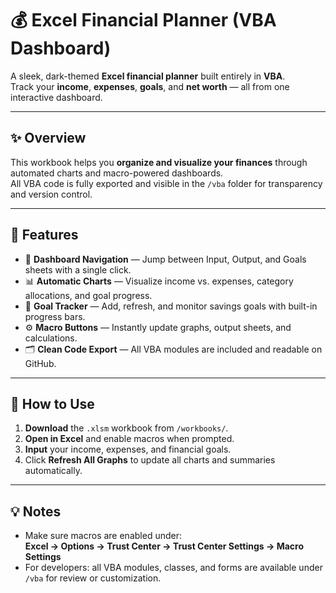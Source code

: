 # 💰 Excel Financial Planner (VBA Dashboard)

A sleek, dark-themed **Excel financial planner** built entirely in **VBA**.  
Track your **income**, **expenses**, **goals**, and **net worth** — all from one interactive dashboard.

---

## ✨ Overview

This workbook helps you **organize and visualize your finances** through automated charts and macro-powered dashboards.  
All VBA code is fully exported and visible in the `/vba` folder for transparency and version control.

---

## 🔧 Features

- 🧭 **Dashboard Navigation** — Jump between Input, Output, and Goals sheets with a single click.  
- 📊 **Automatic Charts** — Visualize income vs. expenses, category allocations, and goal progress.  
- 🎯 **Goal Tracker** — Add, refresh, and monitor savings goals with built-in progress bars.  
- ⚙️ **Macro Buttons** — Instantly update graphs, output sheets, and calculations.  
- 🗂️ **Clean Code Export** — All VBA modules are included and readable on GitHub.

---

## 🚀 How to Use

1. **Download** the `.xlsm` workbook from `/workbooks/`.  
2. **Open in Excel** and enable macros when prompted.  
3. **Input** your income, expenses, and financial goals.  
4. Click **Refresh All Graphs** to update all charts and summaries automatically.

---

## 💡 Notes

- Make sure macros are enabled under:  
  **Excel → Options → Trust Center → Trust Center Settings → Macro Settings**  
- For developers: all VBA modules, classes, and forms are available under `/vba` for review or customization.
